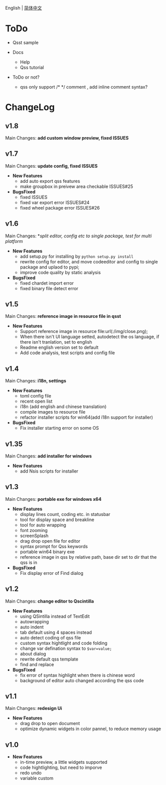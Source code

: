 English | [简体中文](todo_zh-CN.md)

# ToDo

+ Qsst sample
+ Docs
    - Help
    - Qss tutorial

+ ToDo or not?
    - qss only support /* */ comment , add inline comment syntax?

# ChangeLog

## v1.8

Main Changes: **add custom window preview, fixed ISSUES**

## v1.7

Main Changes: **update config, fixed ISSUES**

+ **New Features**
    - add auto export qss features
    - make groupbox in preivew area checkable  ISSUES#25
+ **BugsFixed**
    - fixed ISSUES
    - fixed var export error ISSUES#24
    - fixed wheel package error ISSUES#26


## v1.6
Main Changes: **split editor, config etc to single package, test for multi platform*

+ **New Features**
    - add setup.py for installing by `python setup.py install`
    - rewrite config for editor, and move codeeditor and config to single package and uplaod to pypi;
    - improve code quality by static analysis
+ **BugsFixed**
    - fixed chardet import error
    - fixed binary file detect error

## v1.5
Main Changes: **reference image in resource file in qsst**

+ **New Features**
    - Support reference image in resource file:url(:/img/close.png);
    - When there isn't UI language setted, autodetect the os language, if there isn't tranlation, set to english
    - Readme english version set to default
    - Add code analysis, test scripts and config file

## v1.4
Main Changes: **i18n, settings**

+ **New Features**
    - toml config file
    - recent open list
    - i18n (add english and chinese translation)
    - compile images to resource file
    - refactor installer scripts for win64(add i18n support for installer)
+ **BugsFixed**
    - Fix installer starting error on some OS 

## v1.35
Main Changes: **add installer for windows**

+ **New Features**
    - add Nsis scripts for installer

## v1.3
Main Changes: **portable exe for windows x64**

+ **New Features**
    - display lines count, coding etc. in statusbar
    - tool for display space and breakline
    - tool for auto wrapping
    - font zooming
    - screenSplash
    - drag drop open file for editor
    - syntax prompt for Qss keywords
    - portable win64 binary exe
    - reference image in qss by relative path, base dir set to dir that the qss is in
+ **BugsFixed**
    - Fix display error of Find dialog

## v1.2

Main Changes: **change editor to Qscintilla**

+ **New Features**
    - using QSintilla instead of TextEdit
    - autowrapping
    - auto indent
    - tab default using 4 spaces instead
    - auto detect coding of qss file
    - custom syntax hightlight and code folding
    - change var defination syntax to `$var=value;`
    - about dialog
    - rewrite default qss template
    - find and replace
+ **BugsFixed**
    - fix error of syntax highlight when there is chinese word
    - background of editor auto changed according the qss code

## v1.1
Main Changes: **redesign Ui**

+ **New Features**
    - drag drop to open document
    - optimize dynamic widgets in color pannel, to reduce memory usage

## v1.0

+ **New Features**
    - in-time preview, a little widgets supported
    - code hightlighting, but need to imporve
    - redo undo
    - variable custom
